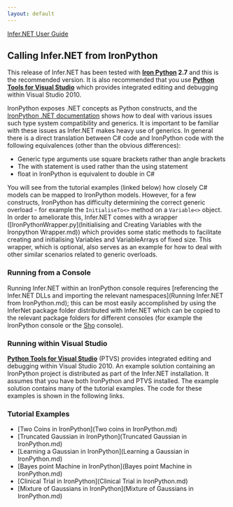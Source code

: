 ```yaml
---
layout: default
---
```

[Infer.NET User Guide](index.md)

## Calling Infer.NET from IronPython

This release of Infer.NET has been tested with **[Iron Python](http://www.ironpython.net/) 2.7** and this is the recommended version. It is also recommended that you use [**Python Tools for Visual Studio**](https://microsoft.github.io/PTVS/) which provides integrated editing and debugging within Visual Studio 2010.

IronPython exposes .NET concepts as Python constructs, and the [IronPython .NET documentation](http://ironpython.net/documentation/dotnet/) shows how to deal with various issues such type system compatibility and generics. It is important to be familiar with these issues as Infer.NET makes heavy use of generics. In general there is a direct translation between C# code and IronPython code with the following equivalences (other than the obvious differences):

*   Generic type arguments use square brackets rather than angle brackets
*   The with statement is used rather than the using statement
*   float in IronPython is equivalent to double in C#
    

You will see from the tutorial examples (linked below) how closely C# models can be mapped to IronPython models. However, for a few constructs, IronPython has difficulty determining the correct generic overload - for example the `InitialiseTo<>` method on a `Variable<>` object. In order to ameliorate this, Infer.NET comes with a wrapper ([IronPythonWrapper.py](Initialising and Creating Variables with the Ironpython Wrapper.md)) which provides some static methods to facilitate creating and initialising Variables and VariableArrays of fixed size. This wrapper, which is optional, also serves as an example for how to deal with other similar scenarios related to generic overloads.

### Running from a Console

Running Infer.NET within an IronPython console requires [referencing the Infer.NET DLLs and importing the relevant namespaces](Running Infer.NET from IronPython.md); this can be most easily accomplished by using the InferNet package folder distributed with Infer.NET which can be copied to the relevant package folders for different consoles (for example the IronPython console or the [Sho](http://research.microsoft.com/sho/) console).

### Running within Visual Studio

[**Python Tools for Visual Studio**](https://microsoft.github.io/PTVS/) (PTVS) provides integrated editing and debugging within Visual Studio 2010. An example solution containing an IronPython project is distributed as part of the Infer.NET installation. It assumes that you have both IronPython and PTVS installed. The example solution contains many of the tutorial examples. The code for these examples is shown in the following links.

### Tutorial Examples

*   [Two Coins in IronPython](Two coins in IronPython.md)
*   [Truncated Gaussian in IronPython](Truncated Gaussian in IronPython.md)
*   [Learning a Gaussian in IronPython](Learning a Gaussian in IronPython.md)
*   [Bayes point Machine in IronPython](Bayes point Machine in IronPython.md)
*   [Clinical Trial in IronPython](Clinical Trial in IronPython.md)
*   [Mixture of Gaussians in IronPython](Mixture of Gaussians in IronPython.md)